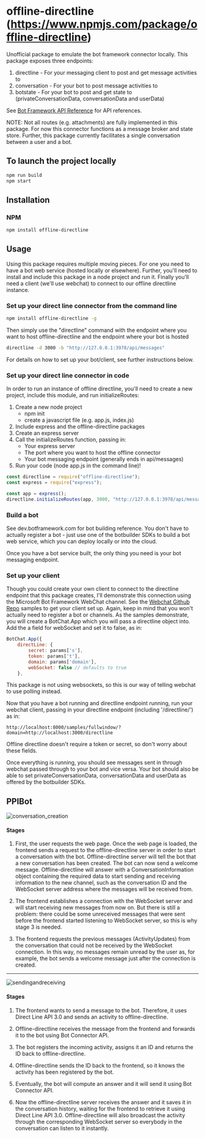 offline-directline
(https://www.npmjs.com/package/offline-directline)
================
Unofficial package to emulate the bot framework connector locally. This package exposes three endpoints: 
1. directline - For your messaging client to post and get message activities to
2. conversation - For your bot to post message activities to
3. botstate - For your bot to post and get state to (privateConversationData, conversationData and userData)

See [Bot Framework API Reference](https://docs.microsoft.com/en-us/bot-framework/rest-api/bot-framework-rest-connector-api-reference) for API references. 

NOTE: Not all routes (e.g. attachments) are fully implemented in this package. For now this connector functions as a message broker and state store. Further, this package currently facilitates a single conversation between a user and a bot.

## To launch the project locally

```sh
npm run build
npm start
```

## Installation

### NPM

```sh
npm install offline-directline
```

## Usage

Using this package requires multiple moving pieces. For one you need to have a bot web service (hosted locally or elsewhere). Further, you'll need to install and include this package in a node project and run it. Finally you'll need a client (we'll use webchat) to connect to our offline directline instance. 

### Set up your direct line connector from the command line

```sh
npm install offline-directline -g
```
Then simply use the "directline" command with the endpoint where you want to host offline-directline and the endpoint where your bot is hosted

```sh
directline -d 3000 -b "http://127.0.0.1:3978/api/messages"
```

For details on how to set up your bot/client, see further instructions below.

### Set up your direct line connector in code
In order to run an instance of offline directline, you'll need to create a new project, include this module, and run initializeRoutes:

1. Create a new node project 
    * npm init 
    * create a javascript file (e.g. app.js, index.js)
2. Include express and the offline-directline packages
3. Create an express server
4. Call the initializeRoutes function, passing in:
    * Your express server
    * The port where you want to host the offline connector
    * Your bot messaging endpoint (generally ends in api/messages)
4. Run your code (node app.js in the command line)!

```js
const directline = require("offline-directline");
const express = require("express");

const app = express();
directline.initializeRoutes(app, 3000, "http://127.0.0.1:3978/api/messages");
```

### Build a bot 
See dev.botframework.com for bot building reference. You don't have to actually register a bot - just use one of the botbuilder SDKs to build a bot web service, which you can deploy locally or into the cloud. 

Once you have a bot service built, the only thing you need is your bot messaging endpoint.

### Set up your client
Though you could create your own client to connect to the directline endpoint that this package creates, I'll demonstrate this connection using the Microsoft Bot Framework WebChat channel. See the [Webchat Github Repo](https://github.com/Microsoft/BotFramework-WebChat) samples to get your client set up. Again, keep in mind that you won't actually need to register a bot or channels. As the samples demonstrate, you will create a BotChat.App which you will pass a directline object into. Add the a field for webSocket and set it to false, as in:

```js
BotChat.App({
    directLine: {
        secret: params['s'],
        token: params['t'],
        domain: params['domain'],
        webSocket: false // defaults to true
    },
```
This package is not using websockets, so this is our way of telling webchat to use polling instead. 

Now that you have a bot running and directline endpoint running, run your webchat client, passing in your directline endpoint (including '/directline/') as in:

```
http://localhost:8000/samples/fullwindow/?domain=http://localhost:3000/directline
```
Offline directline doesn't require a token or secret, so don't worry about these fields. 


Once everything is running, you should see messages sent in through webchat passed through to your bot and vice versa. Your bot should also be able to set privateConversationData, conversationData and userData as offered by the botbuilder SDKs.

## PPIBot 
![conversation_creation](https://user-images.githubusercontent.com/62081471/138552358-5e02b50e-252a-44e6-ab0d-e8ac4fba229f.png)


#### Stages

1. First, the user requests the web page. Once the web page is loaded, the frontend sends a request to the
offline-directline server in order to start a conversation with the bot. Offline-directline server will tell the bot that a new conversation has been created. The bot can now send a welcome message. Offline-directline will answer with a ConversationInformation object containing
the required data to start sending and receiving information to the new channel, such as the conversation ID
and the WebSocket server address where the messages will be received from.

2. The frontend establishes a connection with the WebSocket server and will start receiving new messages
from now on. But there is still a problem: there could be some unreceived messages that were sent before
the frontend started listening to WebSocket server, so this is why stage 3 is needed.

3. The frontend requests the previous messages (ActivityUpdates) from the conversation that could not be
received by the WebSocket connection. In this way, no messages remain unread by the user as, for example,
the bot sends a welcome message just after the connection is created.

* * *
![sendingandreceiving](https://user-images.githubusercontent.com/62081471/138552394-df46ceb1-5155-4e43-8901-2fba6e6aa32e.png)


#### Stages

1. The frontend wants to send a message to the bot. Therefore, it uses Direct Line API 3.0 and sends an activity to offline-directline.

2. Offline-directline receives the message from the frontend and forwards it to the bot using Bot Connector API.

3. The bot registers the incoming activity, assigns it an ID and returns the ID back to offline-directline.

4. Offline-directline sends the ID back to the frontend, so it knows the activity has been registered by the bot.

5. Eventually, the bot will compute an answer and it will send it using Bot Connector API.

6. Now the offline-directline server receives the answer and it saves it in the conversation history, waiting for the frontend to retrieve it using Direct Line API 3.0. Offline-directline will also broadcast the activity through the corresponding WebSocket server so everybody in the conversation can listen to it instantly.



